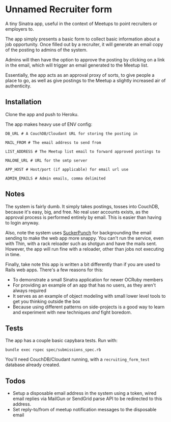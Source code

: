 # Unnamed Recruiter form

A tiny Sinatra app, useful in the context of Meetups to point recruiters or employers to.

The app simply presents a basic form to collect basic information about a job opportunity.  Once
filled out by a recruiter, it will generate an email copy of the posting to admins of the system.

Admins will then have the option to approve the posting by clicking on a link in the email, which
will trigger an email generated to the Meetup list.

Essentially, the app acts as an approval proxy of sorts, to give people a place
to go, as well as give postings to the Meetup a slightly increased air of
authenticity.

## Installation

Clone the app and push to Heroku.

The app makes heavy use of ENV config:

```shell
DB_URL # A CouchDB/Cloudant URL for storing the posting in

MAIL_FROM # The email address to send from

LIST_ADDRESS # The Meetup list email to forward approved postings to

MALONE_URL # URL for the smtp server

APP_HOST # Host/port (if applicable) for email url use

ADMIN_EMAILS # Admin emails, comma delimited
```

## Notes

The system is fairly dumb.  It simply takes postings, tosses into CouchDB,
because it's easy, big, and free.  No real user accounts exists, as the
approval process is performed entirely by email.  This is easier than
having to login anyway.

Also, note the system uses [SuckerPunch](https://github.com/brandonhilkert/sucker_punch)
for backgrounding the email sending to make the web app more snappy.  You can't
run the service, even with Thin, with a rack reloader such as shotgun and have
the mails sent.  However, the app will run fine with a reloader, other than jobs
not executing in time.

Finally, take note this app is written a bit differently than if you are
used to Rails web apps. There's a few reasons for this:

- To demonstrate a small Sinatra application for newer OCRuby members
- For providing an example of an app that has no users, as they aren't
  always required
- It serves as an example of object modeling with small lower level tools
  to get you thinking outside the box
- Because using different patterns on side-projects is a good way to learn
  and experiment with new techniques *and* fight boredom.

## Tests

The app has a couple basic capybara tests.  Run with:

```shell
bundle exec rspec spec/submissions_spec.rb
```

You'll need CouchDB/Cloudant running, with a `recruiting_form_test` database
already created.

## Todos

- Setup a disposable email address in the system using a token, wired email
  replies via MailGun or SendGrid parse API to be redirected to this address.
- Set reply-to/from of meetup notification messages to the disposable email
